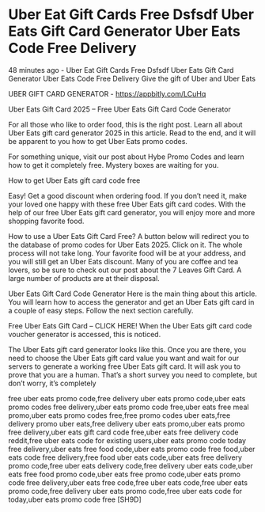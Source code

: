 # Uber Eat Gift Cards Free Dsfsdf Uber Eats Gift Card Generator Uber Eats Code Free Delivery

48 minutes ago - Uber Eat Gift Cards Free Dsfsdf Uber Eats Gift Card Generator Uber Eats Code Free Delivery Give the gift of Uber and Uber Eats

UBER GIFT CARD GENERATOR - https://appbitly.com/LCuHq

Uber Eats Gift Card 2025 – Free Uber Eats Gift Card Code Generator

For all those who like to order food, this is the right post. Learn all about Uber Eats gift card generator 2025 in this article. Read to the end, and it will be apparent to you how to get Uber Eats promo codes.

For something unique, visit our post about Hybe Promo Codes and learn how to get it completely free. Mystery boxes are waiting for you.

How to get Uber Eats gift card code free

Easy! Get a good discount when ordering food. If you don’t need it, make your loved one happy with these free Uber Eats gift card codes. With the help of our free Uber Eats gift card generator, you will enjoy more and more shopping favorite food.

How to use a Uber Eats Gift Card Free? A button below will redirect you to the database of promo codes for Uber Eats 2025. Click on it. The whole process will not take long. Your favorite food will be at your address, and you will still get an Uber Eats discount. Many of you are coffee and tea lovers, so be sure to check out our post about the 7 Leaves Gift Card. A large number of products are at their disposal.

Uber Eats Gift Card Code Generator Here is the main thing about this article. You will learn how to access the generator and get an Uber Eats gift card in a couple of easy steps. Follow the next section carefully.

Free Uber Eats Gift Card – CLICK HERE! When the Uber Eats gift card code voucher generator is accessed, this is noticed.

The Uber Eats gift card generator looks like this. Once you are there, you need to choose the Uber Eats gift card value you want and wait for our servers to generate a working free Uber Eats gift card. It will ask you to prove that you are a human. That’s a short survey you need to complete, but don’t worry, it’s completely

free uber eats promo code,free delivery uber eats promo code,uber eats promo codes free delivery,uber eats promo code free,uber eats free meal promo,uber eats promo codes free,free promo codes uber eats,free delivery promo uber eats,free delivery uber eats promo,uber eats promo free delivery,uber eats gift card code free,uber eats free delivery code reddit,free uber eats code for existing users,uber eats promo code today free delivery,uber eats free food code,uber eats promo code free food,uber eats code free delivery,free food uber eats code,uber eats free delivery promo code,free uber eats delivery code,free delivery uber eats code,uber eats free food promo code,uber eats free promo code,uber eats promo code free delivery,uber eats free code,free uber eats code,free uber eats promo code,free delivery uber eats promo code,free uber eats code for today,uber eats promo code free [SH9D]


